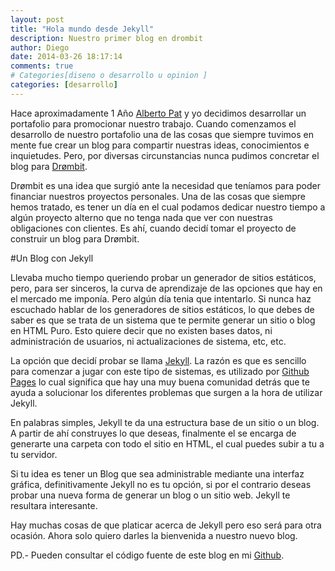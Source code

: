 ```yaml
---
layout: post
title: "Hola mundo desde Jekyll"
description: Nuestro primer blog en drombit
author: Diego
date: 2014-03-26 18:17:14
comments: true
# Categories[diseno o desarrollo u opinion ]
categories: [desarrollo]
---
```

Hace aproximadamente 1 Año [Alberto Pat][Alberto-Twitter] y yo decidimos desarrollar un portafolio para promocionar nuestro trabajo. Cuando comenzamos el desarrollo de nuestro portafolio una de las cosas que siempre tuvimos en mente fue crear un blog para compartir nuestras ideas, conocimientos e inquietudes. Pero, por diversas circunstancias nunca pudimos concretar el blog para [Drømbit](http:www.drombit.com).

Drømbit es una idea que surgió ante la necesidad que teníamos para poder financiar nuestros proyectos personales. Una de las cosas que siempre hemos tratado, es tener un día en el cual podamos dedicar nuestro tiempo a algún proyecto alterno que no tenga nada que ver con nuestras obligaciones con clientes. Es ahí, cuando decidí tomar el proyecto de construir un blog para Drømbit. 

#Un Blog con Jekyll

Llevaba mucho tiempo queriendo probar un generador de sitios estáticos, pero, para ser sinceros, la curva de aprendizaje de las opciones que hay en el mercado me imponía. Pero algún día tenia que intentarlo. Si nunca haz escuchado hablar de los generadores de sitios estáticos, lo que debes de saber es que se trata de un sistema que te permite generar un sitio o blog en HTML Puro. Esto quiere decir que no existen bases datos, ni administración de usuarios, ni actualizaciones de sistema, etc, etc.

La opción que decidí probar se llama [Jekyll](http://jekyllrb.com). La razón es que es sencillo para comenzar a jugar con este tipo de sistemas, es utilizado por [Github Pages](pages.github.com/‎) lo cual significa que hay una muy buena comunidad detrás que te ayuda a solucionar los diferentes problemas que surgen a la hora de utilizar Jekyll.

En palabras simples, Jekyll te da una estructura base de un sitio o un blog. A partir de ahí construyes lo que deseas, finalmente el se encarga de generarte una carpeta con todo el sitio en HTML, el cual puedes subir a tu a tu servidor.

Si tu idea es tener un Blog que sea administrable mediante una interfaz gráfica, definitivamente Jekyll no es tu opción, si por el contrario deseas probar una nueva forma de generar un blog o un sitio web. Jekyll te resultara interesante.

Hay muchas cosas de que platicar acerca de Jekyll pero eso será para otra ocasión. Ahora solo quiero darles la bienvenida a nuestro nuevo blog.

PD.- Pueden consultar el código fuente de este blog en mi [Github](https://github.com/anotherdagou/blog-drombit).

[Alberto-Twitter]: http://twitter.com/apmsuperior

